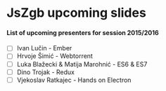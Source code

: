 # JsZgb upcoming slides
#### List of upcoming presenters for session 2015/2016

* [ ] Ivan Lučin - Ember
* [ ] Hrvoje Šimić - Webtorrent
* [ ] Luka Blažecki & Matija Marohnić - ES6 & ES7
* [ ] Dino Trojak - Redux
* [ ] Vjekoslav Ratkajec - Hands on Electron
